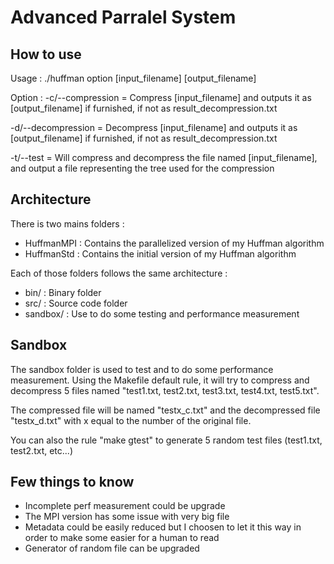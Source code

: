 # Advanced Parralel System

## How to use
Usage : ./huffman option [input_filename] [output_filename]

Option :
-c/--compression = Compress [input_filename] and outputs it as [output_filename] if furnished, if not as result_decompression.txt

-d/--decompression = Decompress [input_filename] and outputs it as [output_filename] if furnished, if not as result_decompression.txt

-t/--test = Will compress and decompress the file named [input_filename], and output a file representing the tree used for the compression

## Architecture
There is two mains folders :  
- HuffmanMPI : Contains the parallelized version of my Huffman algorithm   
- HuffmanStd : Contains the initial version of my Huffman algorithm    
    
Each of those folders follows the same architecture :
- bin/ : Binary folder
- src/ : Source code folder
- sandbox/ : Use to do some testing and performance measurement

## Sandbox
The sandbox folder is used to test and to do some performance measurement.
Using the Makefile default rule, it will try to compress and decompress 5 files named "test1.txt, test2.txt, test3.txt, test4.txt, test5.txt".

The compressed file will be named "testx_c.txt" and the decompressed file "testx_d.txt" with x equal to the number of the original file.

You can also the rule "make gtest" to generate 5 random test files (test1.txt, test2.txt, etc...) 

## Few things to know
- Incomplete perf measurement could be upgrade
- The MPI version has some issue with very big file
- Metadata could be easily reduced but I choosen to let it this way in order to make some easier for a human to read
- Generator of random file can be upgraded
